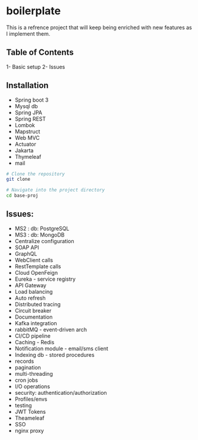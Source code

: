 # boilerplate

This is a refrence project that will keep being enriched with new features as I implement them.

## Table of Contents

1- Basic setup
2- Issues

## Installation

- Spring boot 3
- Mysql db
- Spring JPA
- Spring REST
- Lombok
- Mapstruct
- Web MVC
- Actuator
- Jakarta
- Thymeleaf
- mail

```bash
# Clone the repository
git clone 

# Navigate into the project directory
cd base-proj
```


## Issues:

- MS2 : db: PostgreSQL
- MS3 : db: MongoDB
- Centralize configuration
- SOAP API
- GraphQL
- WebClient calls
- RestTemplate calls
- Cloud OpenFeign
- Eureka - service registry
- API Gateway
- Load balancing
- Auto refresh
- Distributed tracing
- Circuit breaker
- Documentation
- Kafka integration
- rabbitMQ - event-driven arch
- CI/CD pipeline 
- Caching - Redis
- Notification module - email/sms client
- Indexing db - stored procedures
- records
- pagination
- multi-threading
- cron jobs
- I/O operations
- security: authentication/authorization
- Profiles/envs
- testing
- JWT Tokens
- Theameleaf
- SSO
- nginx proxy




